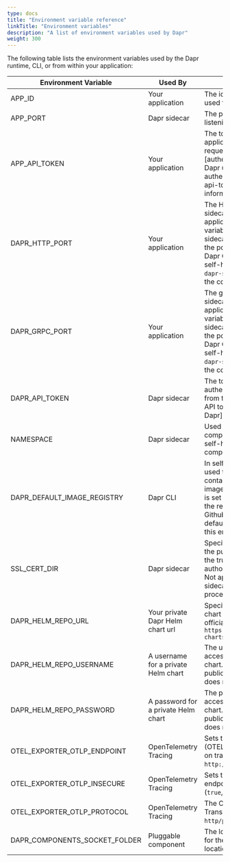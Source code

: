 ```yaml
---
type: docs
title: "Environment variable reference"
linkTitle: "Environment variables"
description: "A list of environment variables used by Dapr"
weight: 300
---
```


The following table lists the environment variables used by the Dapr runtime, CLI, or from within your application:

| Environment Variable | Used By          | Description                                                                                                                                                                                                                                                                                                                    |
| -------------------- | ---------------- | ------------------------------------------------------------------------------------------------------------------------------------------------------------------------------------------------------------------------------------------------------------------------------------------------------------------------------ |
| APP_ID               | Your application | The id for your application, used for service discovery  |
| APP_PORT             | Dapr sidecar | The port your application is listening on  |
| APP_API_TOKEN        | Your application | The token used by the application to authenticate requests from Dapr API. Read [authenticate requests from Dapr using token authentication]({{< ref app-api-token >}}) for more information.                                                                                                                                   |
| DAPR_HTTP_PORT       | Your application | The HTTP port that the Dapr sidecar is listening on. Your application should use this variable to connect to Dapr sidecar instead of hardcoding the port value. Set by the Dapr CLI run command for self-hosted or injected by the `dapr-sidecar-injector` into all the containers in the pod.                                   |
| DAPR_GRPC_PORT       | Your application | The gRPC port that the Dapr sidecar is listening on. Your application should use this variable to connect to Dapr sidecar instead of hardcoding the port value. Set by the Dapr CLI run command for self-hosted or injected by the `dapr-sidecar-injector` into all the containers in the pod.                                   |
| DAPR_API_TOKEN  | Dapr sidecar     | The token used for Dapr API authentication for requests from the application. [Enable API token authentication in Dapr]({{< ref api-token >}}). |
| NAMESPACE | Dapr sidecar | Used to specify a component's [namespace in self-hosted mode]({{< ref component-scopes >}}). |
| DAPR_DEFAULT_IMAGE_REGISTRY | Dapr CLI | In self-hosted mode, it is used to specify the default container registry to pull images from. When its value is set to `GHCR` or `ghcr`, it pulls the required images from Github container registry. To default to Docker hub, unset this environment variable. |
| SSL_CERT_DIR | Dapr sidecar | Specifies the location where the public certificates for all the trusted certificate authorities (CA) are located. Not applicable when the sidecar is running as a process in self-hosted mode.|
| DAPR_HELM_REPO_URL | Your private Dapr Helm chart url  | Specifies a private Dapr Helm chart url, which defaults to the official Helm chart URL: `https://dapr.github.io/helm-charts`|
| DAPR_HELM_REPO_USERNAME | A username for a private Helm chart | The username required to access the private Dapr Helm chart. If it can be accessed publicly, this env variable does not need to be set|
| DAPR_HELM_REPO_PASSWORD | A password for a private Helm chart  |The password required to access the private Dapr helm chart. If it can be accessed publicly, this env variable does not need to be set| 
| OTEL_EXPORTER_OTLP_ENDPOINT | OpenTelemetry Tracing | Sets the Open Telemetry (OTEL) server address, turns on tracing. (Example: `http://localhost:4318`) |
| OTEL_EXPORTER_OTLP_INSECURE | OpenTelemetry Tracing | Sets the connection to the endpoint as unencrypted. (`true`, `false`) |
| OTEL_EXPORTER_OTLP_PROTOCOL | OpenTelemetry Tracing | The OTLP protocol to use Transport protocol. (`grpc`, `http/protobuf`, `http/json`) |
| DAPR_COMPONENTS_SOCKET_FOLDER | Pluggable component | The location for the `.sock` file for the shared directory location socket |
